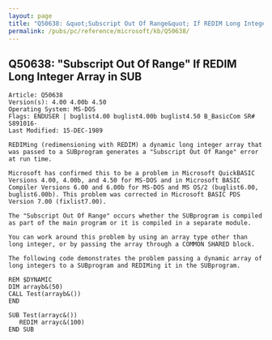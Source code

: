 ```yaml
---
layout: page
title: "Q50638: &quot;Subscript Out Of Range&quot; If REDIM Long Integer Array in SUB"
permalink: /pubs/pc/reference/microsoft/kb/Q50638/
---
```


## Q50638: &quot;Subscript Out Of Range&quot; If REDIM Long Integer Array in SUB

	Article: Q50638
	Version(s): 4.00 4.00b 4.50
	Operating System: MS-DOS
	Flags: ENDUSER | buglist4.00 buglist4.00b buglist4.50 B_BasicCom SR# S891016-
	Last Modified: 15-DEC-1989
	
	REDIMing (redimensioning with REDIM) a dynamic long integer array that
	was passed to a SUBprogram generates a "Subscript Out Of Range" error
	at run time.
	
	Microsoft has confirmed this to be a problem in Microsoft QuickBASIC
	Versions 4.00, 4.00b, and 4.50 for MS-DOS and in Microsoft BASIC
	Compiler Versions 6.00 and 6.00b for MS-DOS and MS OS/2 (buglist6.00,
	buglist6.00b). This problem was corrected in Microsoft BASIC PDS
	Version 7.00 (fixlist7.00).
	
	The "Subscript Out Of Range" occurs whether the SUBprogram is compiled
	as part of the main program or it is compiled in a separate module.
	
	You can work around this problem by using an array type other than
	long integer, or by passing the array through a COMMON SHARED block.
	
	The following code demonstrates the problem passing a dynamic array of
	long integers to a SUBprogram and REDIMing it in the SUBprogram.
	
	REM $DYNAMIC
	DIM arrayb&(50)
	CALL Test(arrayb&())
	END
	
	SUB Test(arrayc&())
	   REDIM arrayc&(100)
	END SUB
